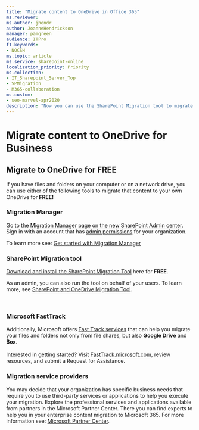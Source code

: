 ```yaml
---
title: "Migrate content to OneDrive in Office 365"
ms.reviewer: 
ms.author: jhendr
author: JoanneHendrickson
manager: pamgreen
audience: ITPro
f1.keywords:
- NOCSH
ms.topic: article
ms.service: sharepoint-online
localization_priority: Priority
ms.collection: 
- IT_Sharepoint_Server_Top
- SPMigration
- M365-collaboration
ms.custom:
- seo-marvel-apr2020
description: "Now you can use the SharePoint Migration tool to migrate content to your own OneDrive for business for free."
---
```

# Migrate content to OneDrive for Business 
 
## Migrate to OneDrive for FREE

If you have files and folders on your computer or on a network drive, you can use either of the following tools to migrate that content to your own OneDrive for **FREE!**


### Migration Manager
Go to the [Migration Manager page on the new SharePoint Admin center](https://admin.microsoft.com/sharepoint?page=migrationCenter&modern=true). Sign in with an account that has [admin permissions](/sharepoint/sharepoint-admin-role) for your organization.

To learn more see:  [Get started with Migration Manager](mm-get-started.md)
<br>

### SharePoint Migration tool

[Download and install the SharePoint Migration Tool](https://aka.ms/SPMT-ODB-Page) here for **FREE**.

As an admin, you can also run the tool on behalf of your users.  To learn more, see  [SharePoint and OneDrive Migration Tool](https://aka.ms/SPMT-ODB2). 

 <br>

### Microsoft FastTrack

Additionally, Microsoft offers [Fast Track services](https://fasttrack.microsoft.com/about) that can help you migrate your files and folders not only from file shares, but also **Google Drive** and **Box**.
 <br><br>Interested in getting started? Visit [FastTrack.microsoft.com](https://fasttrack.microsoft.com/), review resources, and submit a Request for Assistance.
<br>

### Migration service providers

You may decide that your organization has specific business needs that require you to use third-party services or applications to help you execute your migration. Explore the professional services and applications available from partners in the Microsoft Partner Center. There you can find experts to help you in your enterprise content migration to Microsoft 365.  For more information see: [Microsoft Partner Center](https://partnercenter.microsoft.com/partner/home).

